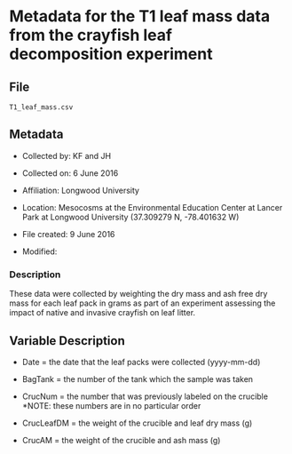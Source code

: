 # Metadata for the T1 leaf mass data from the crayfish leaf decomposition experiment

## File 

`T1_leaf_mass.csv`

## Metadata

* Collected by: KF and JH

* Collected on: 6 June 2016

* Affiliation: Longwood University

* Location: Mesocosms at the Environmental Education Center at Lancer Park at Longwood University (37.309279 N, -78.401632 W) 

* File created: 9 June 2016

* Modified: 

### Description

These data were collected by weighting the dry mass and ash free dry mass for each leaf pack in grams as part of an experiment assessing the impact of native and invasive crayfish on leaf litter.

## Variable Description 

* Date = the date that the leaf packs were collected (yyyy-mm-dd)

* BagTank = the number of the tank which the sample was taken 

* CrucNum = the number that was previously labeled on the crucible
	*NOTE: these numbers are in no particular order

* CrucLeafDM = the weight of the crucible and leaf dry mass  (g) 

* CrucAM = the weight of the crucible and ash mass (g)  